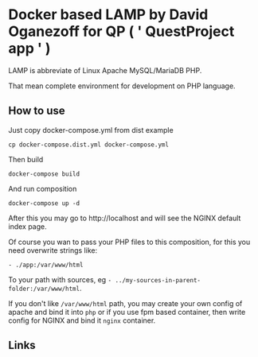 # Docker based LAMP by David Oganezoff for QP ( ' QuestProject app ' )

LAMP is abbreviate of Linux Apache MySQL/MariaDB PHP.

That mean complete environment for development on PHP language.

## How to use

Just copy docker-compose.yml from dist example

    cp docker-compose.dist.yml docker-compose.yml

Then build

    docker-compose build

And run composition

    docker-compose up -d

After this you may go to http://localhost and will see the NGINX default
index page.

Of course you wan to pass your PHP files to this composition, for this you
need overwrite strings like:

    - ./app:/var/www/html

To your path with sources, eg `- ../my-sources-in-parent-folder:/var/www/html`.

If you don't like `/var/www/html` path, you may create your own config of
apache and bind it into `php` or if you use fpm based container, then write
config for NGINX and bind it `nginx` container.

## Links
